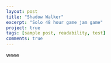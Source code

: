 ```yaml
---
layout: post
title: "Shadow Walker"
excerpt: "Solo 48 hour game jam game"
project: true
tags: [sample post, readability, test]
comments: true
---
```



weee
